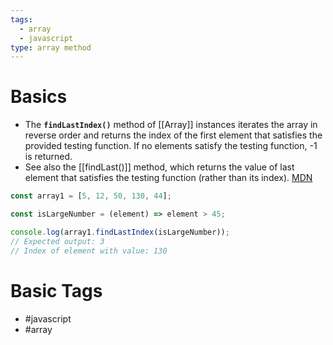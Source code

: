 ```yaml
---
tags:
  - array
  - javascript
type: array method
---
```

# Basics
- The **`findLastIndex()`** method of [[Array]] instances iterates the array in reverse order and returns the index of the first element that satisfies the provided testing function. If no elements satisfy the testing function, -1 is returned.
- See also the [[findLast()]] method, which returns the value of last element that satisfies the testing function (rather than its index). [MDN](https://developer.mozilla.org/en-US/docs/Web/JavaScript/Reference/Global_Objects/Array/findLastIndex)
```javascript
const array1 = [5, 12, 50, 130, 44];

const isLargeNumber = (element) => element > 45;

console.log(array1.findLastIndex(isLargeNumber));
// Expected output: 3
// Index of element with value: 130
```

# Basic Tags
- #javascript 
- #array 